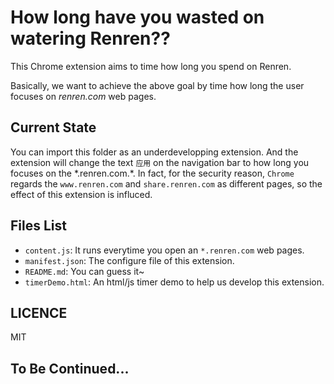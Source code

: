 # How long have you wasted on watering Renren??

This Chrome extension aims to time how long you spend on Renren.

Basically, we want to achieve the above goal by time how long the user focuses on *renren.com* web pages.

## Current State
You can import this folder as an underdevelopping extension. And the extension will change the text `应用` on the navigation bar to how long you focuses on the \*.renren.com.\*. In fact, for the security reason, `Chrome` regards the `www.renren.com` and `share.renren.com` as different pages, so the effect of this extension is influced.

## Files List
* `content.js`: It runs everytime you open an `*.renren.com` web pages.
* `manifest.json`: The configure file of this extension.
* `README.md`: You can guess it~
* `timerDemo.html`: An html/js timer demo to help us develop this extension.

## LICENCE
MIT

## To Be Continued...
